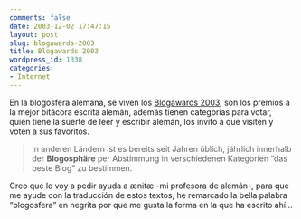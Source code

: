```yaml
---
comments: false
date: 2003-12-02 17:47:15
layout: post
slug: blogawards-2003
title: Blogawards 2003
wordpress_id: 1338
categories:
- Internet
---
```


En la blogosfera alemana, se viven los [Blogawards 2003](http://blogawards.de), son los premios a la mejor bitácora escrita alemán, además tienen categorías para votar, quien tiene la suerte de leer y escribir alemán, los invito a que visiten y voten a sus favoritos.





> In anderen Ländern ist es bereits seit Jahren üblich, jährlich innerhalb der **Blogosphäre** per Abstimmung in verschiedenen Kategorien “das beste Blog” zu bestimmen.





Creo que le voy a pedir ayuda a &aelig;nit&aelig; -mi profesora de alemán-, para que me ayude con la traducción de estos textos, he remarcado la bella palabra “blogosfera” en negrita por que me gusta la forma en la que ha escrito ahí…




 
